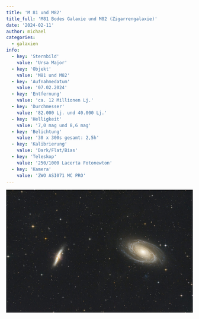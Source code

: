 ```yaml
---
title: 'M 81 und M82'
title_full: 'M81 Bodes Galaxie und M82 (Zigarrengalaxie)'
date: '2024-02-11'
author: michael
categories:
  - galaxien
info:
  - key: 'Sternbild'
    value: 'Ursa Major'
  - key: 'Objekt'
    value: 'M81 und M82'
  - key: 'Aufnahmedatum'
    value: '07.02.2024'
  - key: 'Entfernung'
    value: 'ca. 12 Millionen Lj.'
  - key: 'Durchmesser'
    value: '82.000 Lj. und 40.000 Lj.'
  - key: 'Helligkeit'
    value: '7,0 mag und 8,6 mag'
  - key: 'Belichtung'
    value: '30 x 300s gesamt: 2,5h'
  - key: 'Kalibrierung'
    value: 'Dark/Flat/Bias'
  - key: 'Teleskop'
    value: '250/1000 Lacerta Fotonewton'
  - key: 'Kamera'
    value: 'ZWO ASI071 MC PRO'
---
```


![M-81-82](header.jpg 'M-81-82')
